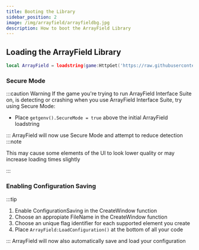 ```yaml
---
title: Booting the Library
sidebar_position: 2
image: /img/arrayfield/arrayfieldbg.jpg
description: How to boot the ArrayField Library
---
```


## Loading the ArrayField Library

```lua
local ArrayField = loadstring(game:HttpGet('https://raw.githubusercontent.com/UI-Interface/ArrayField/main/Source.lua'))()
```

### Secure Mode

:::caution Warning
If the game you're trying to run ArrayField Interface Suite on, is detecting or crashing when you use ArrayField Interface Suite, try using Secure Mode:

- Place `getgenv().SecureMode = true` above the initial ArrayField loadstring

:::
ArrayField will now use Secure Mode and attempt to reduce detection
:::note

This may cause some elements of the UI to look lower quality or may increase loading times slightly

:::

### Enabling Configuration Saving

:::tip

1. Enable ConfigurationSaving in the CreateWindow function
2. Choose an appropiate FileName in the CreateWindow function
3. Choose an unique flag identifier for each supported element you create
4. Place `ArrayField:LoadConfiguration()` at the bottom of all your code

:::
ArrayField will now also automatically save and load your configuration
